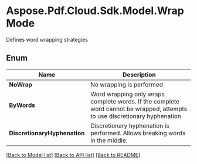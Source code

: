 ﻿# Aspose.Pdf.Cloud.Sdk.Model.WrapMode
Defines word wrapping strategies

## Enum

 Name | Description
------------ | ------------
**NoWrap** | No wrapping is performed
**ByWords** | Word wrapping only wraps complete words. If the complete word cannot be wrapped, attempts to use discretionary hyphenation
**DiscretionaryHyphenation** | Discretionary hyphenation is performed. Allows breaking words in the middle.


[[Back to Model list]](../README.md#documentation-for-models) [[Back to API list]](../README.md#documentation-for-api-endpoints) [[Back to README]](../README.md)

